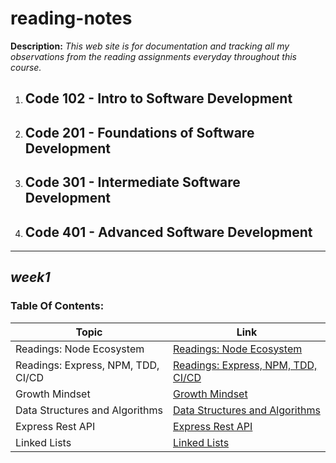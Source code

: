 # reading-notes
**Description:** _This web site is for documentation and tracking all my observations from the reading assignments everyday throughout this course._

1. ## Code 102 - Intro to Software Development

2. ## Code 201 - Foundations of Software Development

3. ## Code 301 - Intermediate Software Development

4. ## Code 401 - Advanced Software Development

__________________________________________

## ***week1***


### Table Of Contents:

| Topic|Link |
|------|-----|
| Readings: Node Ecosystem        | [Readings: Node Ecosystem](./401_reading-notes/CLASS_01_A.md)|
| Readings: Express, NPM, TDD, CI/CD | [Readings: Express, NPM, TDD, CI/CD](./401_reading-notes/CLASS_01_B.md)|
| Growth Mindset                  | [Growth Mindset](./401_reading-notes/Growth_Mindset.md)|
| Data Structures and Algorithms  | [Data Structures and Algorithms](./401_reading-notes/PREP_DSA.md)|
| Express Rest API| [Express Rest API](./401_reading-notes/CLASS02_E_REST_API.md)|
| Linked Lists| [Linked Lists](./401_reading-notes/Linked_Lists.md)|


